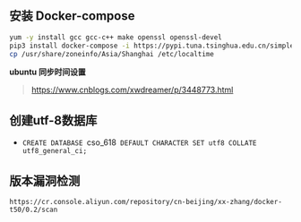 ## 安装 Docker-compose 
```bash
yum -y install gcc gcc-c++ make openssl openssl-devel
pip3 install docker-compose -i https://pypi.tuna.tsinghua.edu.cn/simple
cp /usr/share/zoneinfo/Asia/Shanghai /etc/localtime

```


**ubuntu 同步时间设置**
> https://www.cnblogs.com/xwdreamer/p/3448773.html


## 创建utf-8数据库
- `CREATE DATABASE `cso_618` DEFAULT CHARACTER SET utf8 COLLATE utf8_general_ci;`


## 版本漏洞检测
```
https://cr.console.aliyun.com/repository/cn-beijing/xx-zhang/docker-t50/0.2/scan
```

